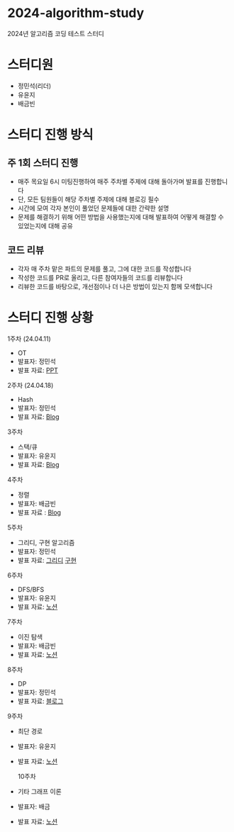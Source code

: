 # 2024-algorithm-study
2024년 알고리즘 코딩 테스트 스터디


# 스터디원

- 정민석(리더)
- 유윤지
- 배금빈

# 스터디 진행 방식

## 주 1회 스터디 진행
- 매주 목요일 6시 미팅진행하여 매주 주차별 주제에 대해 돌아가며 발표를 진행합니다
- 단, 모든 팀원들이 해당 주차별 주제에 대해 블로깅 필수
- 시간에 모여 각자 본인이 풀었던 문제들에 대한 간략한 설명
- 문제를 해결하기 위해 어떤 방법을 사용했는지에 대해 발표하여 어떻게 해결할 수 있었는지에 대해 공유

## 코드 리뷰
- 각자 매 주차 맡은 파트의 문제를 풀고, 그에 대한 코드를 작성합니다
- 작성한 코드를 PR로 올리고, 다른 참여자들의 코드를 리뷰합니다
- 리뷰한 코드를 바탕으로, 개선점이나 더 나은 방법이 있는지 함께 모색합니다


# 스터디 진행 상황

1주차 (24.04.11)
- OT
- 발표자: 정민석
- 발표 자료: [PPT](https://docs.google.com/presentation/d/17yL7FTwZjjbk3ue7Topx5HOJeMB0qJd3_p2BgtbkbL8/edit?usp=sharing)

2주차 (24.04.18)
- Hash
- 발표자: 정민석
- 발표 자료: [Blog](https://minseok-study.tistory.com/entry/Hash-1)

3주차 
- 스택/큐
- 발표자: 유윤지
- 발표 자료: [Blog](https://ll-llwhkr.tistory.com/32)

4주차
- 정렬
- 발표자: 배금빈
- 발표 자료 : [Blog](https://blog.naver.com/binny1204/223433995305)

5주차
- 그리디, 구현 알고리즘
- 발표자: 정민석
- 발표 자료: [그리디](https://minseok-study.tistory.com/entry/%EA%B7%B8%EB%A6%AC%EB%94%94-%EA%B5%AC%ED%98%84-%EC%95%8C%EA%B3%A0%EB%A6%AC%EC%A6%98) [구현](https://minseok-study.tistory.com/entry/%EA%B5%AC%ED%98%84-%EC%95%8C%EA%B3%A0%EB%A6%AC%EC%A6%98)

6주차
- DFS/BFS
- 발표자: 유윤지
- 발표 자료: [노션](https://seed-spike-d61.notion.site/DFS-BFS-ed468c027e514e4d9d6dcd03272d1037?pvs=4)

7주차
- 이진 탐색
- 발표자: 배금빈
- 발표 자료: [노션](https://geumbin1204.notion.site/5-d53abebac50c4be2824149d7896cdc8d)

8주차
- DP
- 발표자: 정민석
- 발표 자료: [블로그](https://minseok-study.tistory.com/entry/DP-%EC%95%8C%EA%B3%A0%EB%A6%AC%EC%A6%98#%EB%8B%A4%EC%9D%B4%EB%82%98%EB%AF%B9%20%ED%94%84%EB%A1%9C%EA%B7%B8%EB%9E%98%EB%B0%8D(DP)-1)

9주차
- 최단 경로
- 발표자: 유윤지
- 발표 자료: [노션](https://www.notion.so/3a9a4403abb342c39598ed673c13cf8d?pvs=4)

  10주차
- 기타 그래프 이론
- 발표자: 배금
- 발표 자료: [노션](https://geumbin1204.notion.site/8-ed5dc756c56742b7949f249ab3358c30)
